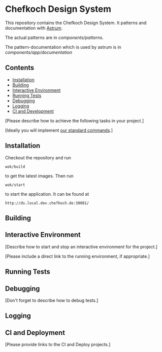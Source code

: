 # Chefkoch Design System

This repository contains the Chefkoch Design System. It patterns and documentation with 
[Astrum](http://astrum.nodividestudio.com/).

The actual patterns are in _components/patterns_.

The pattern-documentation which is used by astrum is in _components/app/documentation_

## Contents
* [Installation](#installation)
* [Building](#building)
* [Interactive Environment](#interactive-environment)
* [Running Tests](#running-tests)
* [Debugging](#debugging)
* [Logging](#logging)
* [CI and Development](#ci-and-development)

\[Please describe how to achieve the following tasks in your project.\]

\[Ideally you will implement [our standard commands](https://wiki.chefkoch.de/display/DEV/Allgemeingueltige+Projekt-Kommandos).\]

## Installation
Checkout the repository and run

    wok/build

to get the latest images. Then run

    wok/start
    
to start the application. It can be found at

    http://ds.local.dev.chefkoch.de:30081/

## Building

## Interactive Environment

\[Describe how to start and stop an interactive environment for the project.\]

\[Please include a direct link to the running environment, if appropriate.\]

## Running Tests

## Debugging

\[Don't forget to describe how to debug tests.\]

## Logging

## CI and Deployment

\[Please provide links to the CI and Deploy projects.\]